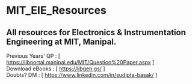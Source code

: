 # MIT_EIE_Resources
## All resources for Electronics & Instrumentation Engineering at MIT, Manipal.

Previous Years' QP : [ https://libportal.manipal.edu/MIT/Question%20Paper.aspx ] <br/>
Download eBooks : [ https://libgen.gs/ ] <br/>
Doubts? DM : [ https://www.linkedin.com/in/sudipta-basak/ ]
